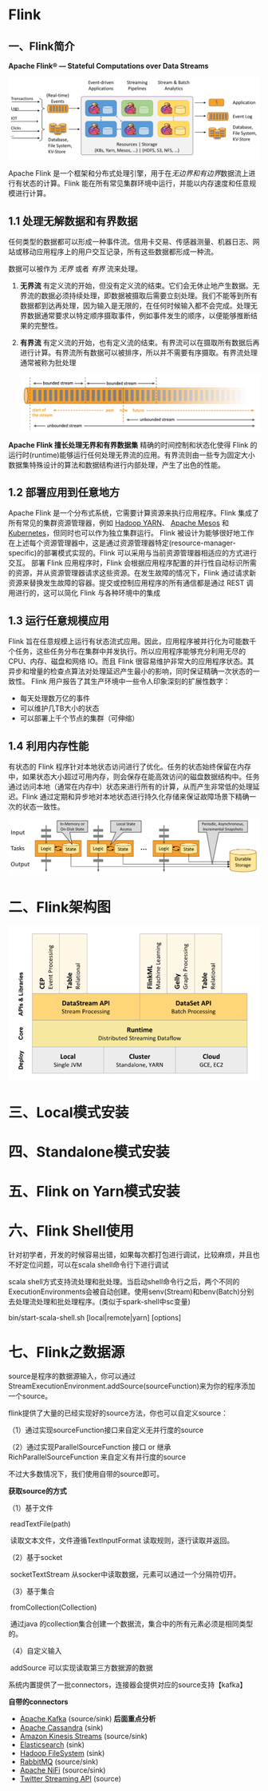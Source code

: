 # Flink

## 一、Flink简介

**Apache Flink® — Stateful Computations over Data Streams**

![flink](flink.assets/flink.png)

Apache Flink 是一个框架和分布式处理引擎，用于在*无边界和有边界*数据流上进行有状态的计算。Flink 能在所有常见集群环境中运行，并能以内存速度和任意规模进行计算。

## 1.1 处理无解数据和有界数据

任何类型的数据都可以形成一种事件流。信用卡交易、传感器测量、机器日志、网站或移动应用程序上的用户交互记录，所有这些数据都形成一种流。

数据可以被作为 *无界* 或者 *有界* 流来处理。

1. **无界流** 有定义流的开始，但没有定义流的结束。它们会无休止地产生数据。无界流的数据必须持续处理，即数据被摄取后需要立刻处理。我们不能等到所有数据都到达再处理，因为输入是无限的，在任何时候输入都不会完成。处理无界数据通常要求以特定顺序摄取事件，例如事件发生的顺序，以便能够推断结果的完整性。

2. **有界流** 有定义流的开始，也有定义流的结束。有界流可以在摄取所有数据后再进行计算。有界流所有数据可以被排序，所以并不需要有序摄取。有界流处理通常被称为批处理

   ![bounded-unbounded](flink.assets/bounded-unbounded.png)

**Apache Flink 擅长处理无界和有界数据集** 精确的时间控制和状态化使得 Flink 的运行时(runtime)能够运行任何处理无界流的应用。有界流则由一些专为固定大小数据集特殊设计的算法和数据结构进行内部处理，产生了出色的性能。

## 1.2 部署应用到任意地方

Apache Flink 是一个分布式系统，它需要计算资源来执行应用程序。Flink 集成了所有常见的集群资源管理器，例如 [Hadoop YARN](https://hadoop.apache.org/docs/stable/hadoop-yarn/hadoop-yarn-site/YARN.html)、 [Apache Mesos](https://mesos.apache.org/) 和 [Kubernetes](https://kubernetes.io/)，但同时也可以作为独立集群运行。
Flink 被设计为能够很好地工作在上述每个资源管理器中，这是通过资源管理器特定(resource-manager-specific)的部署模式实现的。Flink 可以采用与当前资源管理器相适应的方式进行交互。
部署 Flink 应用程序时，Flink 会根据应用程序配置的并行性自动标识所需的资源，并从资源管理器请求这些资源。在发生故障的情况下，Flink 通过请求新资源来替换发生故障的容器。提交或控制应用程序的所有通信都是通过 REST 调用进行的，这可以简化 Flink 与各种环境中的集成

## 1.3 运行任意规模应用

Flink 旨在任意规模上运行有状态流式应用。因此，应用程序被并行化为可能数千个任务，这些任务分布在集群中并发执行。所以应用程序能够充分利用无尽的 CPU、内存、磁盘和网络 IO。而且 Flink 很容易维护非常大的应用程序状态。其异步和增量的检查点算法对处理延迟产生最小的影响，同时保证精确一次状态的一致性。
Flink 用户报告了其生产环境中一些令人印象深刻的扩展性数字：

* 每天处理数万亿的事件
* 可以维护几TB大小的状态
* 可以部署上千个节点的集群（可伸缩）

## 1.4 利用内存性能

有状态的 Flink 程序针对本地状态访问进行了优化。任务的状态始终保留在内存中，如果状态大小超过可用内存，则会保存在能高效访问的磁盘数据结构中。任务通过访问本地（通常在内存中）状态来进行所有的计算，从而产生非常低的处理延迟。Flink 通过定期和异步地对本地状态进行持久化存储来保证故障场景下精确一次的状态一致性。

![local-state](flink.assets/local-state-1573651201478.png)

# 二、Flink架构图

![1563615522100](flink.assets/1563615522100.png)

# 三、Local模式安装

# 四、Standalone模式安装

# 五、Flink on Yarn模式安装

# 六、Flink Shell使用

针对初学者，开发的时候容易出错，如果每次都打包进行调试，比较麻烦，并且也不好定位问题，可以在scala shell命令行下进行调试

scala shell方式支持流处理和批处理。当启动shell命令行之后，两个不同的ExecutionEnvironments会被自动创建。使用senv(Stream)和benv(Batch)分别去处理流处理和批处理程序。(类似于spark-shell中sc变量)

bin/start-scala-shell.sh [local|remote|yarn] [options] <args>

# 七、Flink之数据源

source是程序的数据源输入，你可以通过StreamExecutionEnvironment.addSource(sourceFunction)来为你的程序添加一个source。

flink提供了大量的已经实现好的source方法，你也可以自定义source：

（1）通过实现sourceFunction接口来自定义无并行度的source

（2）通过实现ParallelSourceFunction 接口 or 继承RichParallelSourceFunction 来自定义有并行度的source

不过大多数情况下，我们使用自带的source即可。

**获取source的方式**

（1）基于文件

​          readTextFile(path)

​         读取文本文件，文件遵循TextInputFormat 读取规则，逐行读取并返回。

（2）基于socket

​         socketTextStream
​         从socker中读取数据，元素可以通过一个分隔符切开。

（3）基于集合

​          fromCollection(Collection)

​         通过java 的collection集合创建一个数据流，集合中的所有元素必须是相同类型的。

（4）自定义输入

​         addSource 可以实现读取第三方数据源的数据

​        系统内置提供了一批connectors，连接器会提供对应的source支持【kafka】

**自带的connectors**

- [Apache Kafka](https://ci.apache.org/projects/flink/flink-docs-release-1.8/dev/connectors/kafka.html) (source/sink)  **后面重点分析**
- [Apache Cassandra](https://ci.apache.org/projects/flink/flink-docs-release-1.8/dev/connectors/cassandra.html) (sink)
- [Amazon Kinesis Streams](https://ci.apache.org/projects/flink/flink-docs-release-1.8/dev/connectors/kinesis.html) (source/sink)
- [Elasticsearch](https://ci.apache.org/projects/flink/flink-docs-release-1.8/dev/connectors/elasticsearch.html) (sink)
- [Hadoop FileSystem](https://ci.apache.org/projects/flink/flink-docs-release-1.8/dev/connectors/filesystem_sink.html) (sink)
- [RabbitMQ](https://ci.apache.org/projects/flink/flink-docs-release-1.8/dev/connectors/rabbitmq.html) (source/sink)
- [Apache NiFi](https://ci.apache.org/projects/flink/flink-docs-release-1.8/dev/connectors/nifi.html) (source/sink)
- [Twitter Streaming API](https://ci.apache.org/projects/flink/flink-docs-release-1.8/dev/connectors/twitter.html) (source)